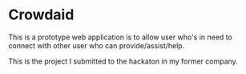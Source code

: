 # Crowdaid
 This is a prototype web application is to allow user who's in need to connect with other user who can provide/assist/help.

 This is the project I submitted to the hackaton in my former company.
 

